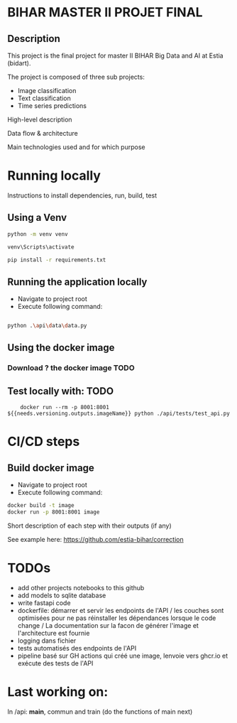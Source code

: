 # BIHAR MASTER II PROJET FINAL
## Description
This project is the final project for master II BIHAR Big Data and AI at Estia (bidart).  

The project is composed of three sub projects:
- Image classification
- Text classification
- Time series predictions


High-level description

Data flow & architecture

Main technologies used and for which purpose

# Running locally
Instructions to install dependencies, run, build, test

## Using a Venv
```bash
python -m venv venv

venv\Scripts\activate

pip install -r requirements.txt

```

## Running the application locally
- Navigate to project root
- Execute following command:

```bash

python .\api\data\data.py

```
## Using the docker image 
### Download ? the docker image TODO

## Test locally with: TODO
        docker run --rm -p 8001:8001 ${{needs.versioning.outputs.imageName}} python ./api/tests/test_api.py


# CI/CD steps

## Build docker image 
- Navigate to project root
- Execute following command:
```bash
docker build -t image
docker run -p 8001:8001 image
``` 

Short description of each step with their outputs (if any)

See example here: https://github.com/estia-bihar/correction

# TODOs
- add other projects notebooks to this github
- add models to sqlite database
- write fastapi code
- dockerfile: démarrer et servir les endpoints de l'API / les couches sont optimisées pour ne pas réinstaller les dépendances lorsque le code change / La documentation sur la facon de générer l'image et l'architecture est fournie
- logging dans fichier
- tests automatisés des endpoints de l'API
- pipeline basé sur GH actions qui créé une image, lenvoie vers ghcr.io et exécute des tests de l'API

# Last working on: 
In /api: **main**, commun and train (do the functions of main next)